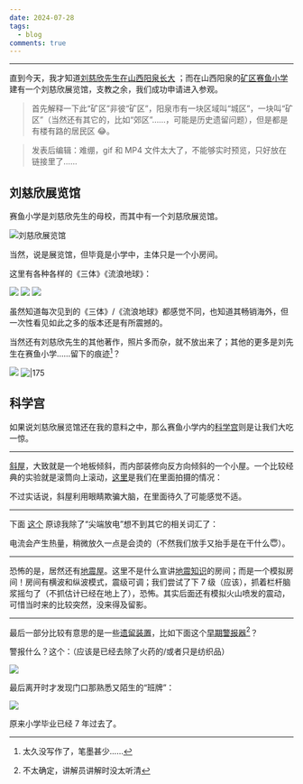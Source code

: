 ```yaml
---
date: 2024-07-28
tags:
  - blog
comments: true
---
```

***

直到今天，我才知道[刘慈欣先生在山西阳泉长大](https://baike.baidu.com/item/%E5%88%98%E6%85%88%E6%AC%A3/142084#reference-37:~:text=%E5%90%8D%E8%AA%89%E9%99%A2%E9%95%BF%20%5B64%5D%E3%80%82-,%E5%88%98%E6%85%88%E6%AC%A3%E5%9C%A8%E5%B1%B1%E8%A5%BF%E9%98%B3%E6%B3%89%E9%95%BF%E5%A4%A7,-%5B37%5D%E3%80%821981%E5%B9%B4) ；而在山西阳泉的[矿区赛鱼小学](attachments/lcx0.jpg) 建有一个刘慈欣展览馆，支教之余，我们成功申请进入参观。

<!-- more -->

> 首先解释一下此“矿区”非彼“矿区”，阳泉市有一块区域叫“城区”，一块叫“矿区”（当然还有其它的，比如“郊区”……，可能是历史遗留问题），但是都是有楼有路的居民区 😂。

> 发表后编辑：难绷，gif 和 MP4 文件太大了，不能够实时预览，只好放在链接里了……

## 刘慈欣展览馆

赛鱼小学是刘慈欣先生的母校，而其中有一个刘慈欣展览馆。

![刘慈欣展览馆](attachments/lcx5.jpg)

当然，说是展览馆，但毕竟是小学中，主体只是一个小房间。

这里有各种各样的《三体》《流浪地球》：

![](attachments/lcx3.jpg)
![](attachments/lcx15.jpg)
![](attachments/lcx7.jpg)

虽然知道每次见到的《三体》/《流浪地球》都感觉不同，也知道其畅销海外，但一次性看见如此之多的版本还是有所震撼的。

当然还有刘慈欣先生的其他著作，照片多而杂，就不放出来了；其他的更多是刘先生在赛鱼小学……留下的痕迹[^1]？

[^1]: 太久没写作了，笔墨甚少……

![](attachments/lcx16.jpg)
![|175](attachments/lcx6.jpg)

## 科学宫

如果说刘慈欣展览馆还在我的意料之中，那么赛鱼小学内的[科学宫](attachments/lcx2.jpg)则是让我们大吃一惊。

---

[斜屋](attachments/lcx10.jpg)，大致就是一个地板倾斜，而内部装修向反方向倾斜的一个小屋。一个比较经典的实验就是滚筒向上滚动，[这里](attachments/xwsg.gif)是我们在里面拍摄的情况：

不过实话说，斜屋利用眼睛欺骗大脑，在里面待久了可能感觉不适。

---

下面 [这个](attachments/dcgy.gif) 原谅我除了“尖端放电”想不到其它的相关词汇了：

电流会产生热量，稍微放久一点是会烫的（不然我们放手又抬手是在干什么😇）。

---

恐怖的是，居然还有[地震屋](attachments/lcx8.jpg)。这里不是什么宣讲[地震知识](attachments/lcx17.jpg)的房间；而是一个模拟房间！房间有横波和纵波模式，震级可调；我们尝试了下 7 级（应该），抓着栏杆脑浆摇匀了（不抓估计已经在地上了），恐怖。其实后面还有模拟火山喷发的震动，可惜当时来的比较突然，没来得及留影。

---

最后一部分比较有意思的是一些[遗留装置](attachments/lcx14.jpg)，比如下面这个[早期警报器](attachments/jbq.mp4)[^2]？

[^2]: 不太确定，讲解员讲解时没太听清

警报什么？这个：（应该是已经去除了火药的/或者只是纺织品）

![](attachments/lcx11.jpg)

最后离开时才发现门口那熟悉又陌生的“班牌”：

![](attachments/lcx1.jpg)

原来小学毕业已经 7 年过去了。